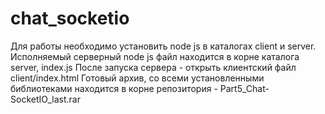 # chat_socketio
Для работы необходимо установить node js в каталогах client и server.
Исполняемый серверный node js файл находится в корне каталога server, index.js
После запуска сервера - открыть клиентский файл client/index.html
Готовый архив, со всеми установленными библиотеками находится в корне репозитория - Part5_Chat-SocketIO_last.rar
